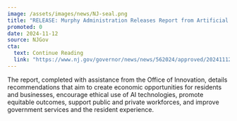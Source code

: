 ```yaml
---
image: /assets/images/news/NJ-seal.png
title: "RELEASE: Murphy Administration Releases Report from Artificial Intelligence Task Force, Furthers Leadership As The Innovation State"
promoted: 0
date: 2024-11-12
source: NJGov
cta:
  text: Continue Reading
  link: "https://www.nj.gov/governor/news/news/562024/approved/20241112b.shtml"
---
```


The report, completed with assistance from the Office of Innovation, details recommendations that aim to create economic opportunities for residents and businesses, encourage ethical use of AI technologies, promote equitable outcomes, support public and private workforces, and improve government services and the resident experience. 
